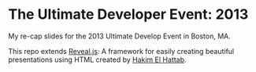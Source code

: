 The Ultimate Developer Event: 2013
======

My re-cap slides for the 2013 Ultimate Develop Event in Boston, MA.
 
This repo extends [Reveal.js](https://github.com/hakimel/reveal.js): A framework for easily creating beautiful presentations using HTML created by [Hakim El Hattab](http://hakim.se).